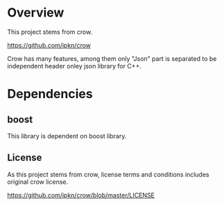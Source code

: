 # Overview
This project stems from crow. 

https://github.com/ipkn/crow

Crow has many features, among them only "Json" part is separated to be independent header onley json library for C++.

# Dependencies

## boost 

This library is dependent on boost library.


## License
As this project stems from crow, license terms and conditions includes original crow license. 

https://github.com/ipkn/crow/blob/master/LICENSE

